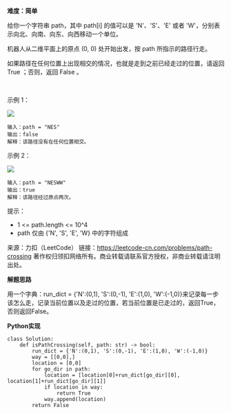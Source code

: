 **难度：简单**   

给你一个字符串 path，其中 path[i] 的值可以是 'N'、'S'、'E' 或者 'W'，分别表示向北、向南、向东、向西移动一个单位。

机器人从二维平面上的原点 (0, 0) 处开始出发，按 path 所指示的路径行走。

如果路径在任何位置上出现相交的情况，也就是走到之前已经走过的位置，请返回 True ；否则，返回 False 。

 

示例 1：

![](https://assets.leetcode-cn.com/aliyun-lc-upload/uploads/2020/06/28/screen-shot-2020-06-10-at-123929-pm.png)

```
输入：path = "NES"
输出：false 
解释：该路径没有在任何位置相交。
```

示例 2：

![](https://assets.leetcode-cn.com/aliyun-lc-upload/uploads/2020/06/28/screen-shot-2020-06-10-at-123843-pm.png)
```
输入：path = "NESWW"
输出：true
解释：该路径经过原点两次。
```

提示：

- 1 <= path.length <= 10^4
- path 仅由 {'N', 'S', 'E', 'W} 中的字符组成

来源：力扣（LeetCode）
链接：https://leetcode-cn.com/problems/path-crossing
著作权归领扣网络所有。商业转载请联系官方授权，非商业转载请注明出处。    

**解题思路**   

用一个字典：run_dict = {'N':(0,1), 'S':(0,-1), 'E':(1,0), 'W':(-1,0)}来记录每一步该怎么走，记录当前位置以及走过的位置，若当前位置是已走过的，返回True，否则返回False。    

**Python实现**    
```
class Solution:
    def isPathCrossing(self, path: str) -> bool:
        run_dict = {'N':(0,1), 'S':(0,-1), 'E':(1,0), 'W':(-1,0)}
        way = [[0,0],]
        location = [0,0]
        for go_dir in path:
            location = [location[0]+run_dict[go_dir][0], location[1]+run_dict[go_dir][1]]
            if location in way:
                return True
            way.append(location)
        return False
```